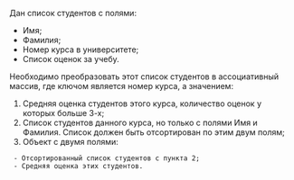 Дан список студентов с полями:
 - Имя;
 - Фамилия;
 - Номер курса в университете;
 - Список оценок за учебу.
 
 Необходимо преобразовать этот список студентов в ассоциативный массив, где ключом является номер курса, а значением:
   1) Средняя оценка студентов этого курса, количество оценок у которых больше 3-х;
   2) Список студентов данного курса, но только с полями Имя и Фамилия.
   Список должен быть отсортирован по этим двум полям;
   3) Объект с двумя полями:
   
     - Отсортированный список студентов с пункта 2;
     - Средняя оценка этих студентов.
